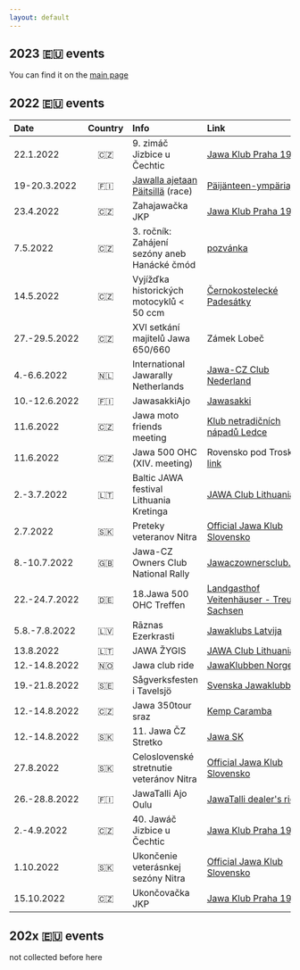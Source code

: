 ```yaml
---
layout: default
---
```


## 2023 🇪🇺 events

You can find it on the [main page](index.md)

## 2022 🇪🇺 events

| Date | Country | Info | Link |
| :--- | :---: | :--- | :--- |
| 22.1.2022 | 🇨🇿 | 9. zimáč Jizbice u Čechtic | [Jawa Klub Praha 1961](http://www.jawaklub.cz/kalendar) |
| 19-20.3.2022 | 🇫🇮 | [Jawalla ajetaan Päitsillä](https://facebook.com/Jawa-Palaa-P%C3%A4itsille-283166846809398/) (race) | [Päijänteen-ympäriajo](https://www.paijanne-enduro.fi/en)  |
| 23.4.2022 | 🇨🇿 | Zahajawačka JKP | [Jawa Klub Praha 1961](https://www.facebook.com/events/634428737853857) |
| 7.5.2022 | 🇨🇿 | 3. ročník: Zahájení sezóny aneb Hanácké čmód | [pozvánka](https://www.facebook.com/events/668667414318182/?ref=newsfeed) |
| 14.5.2022 | 🇨🇿 | Vyjížďka historických motocyklů < 50 ccm | [Černokostelecké Padesátky](https://www.cernokostelecke-padesatky.cz/) |
| 27.-29.5.2022 | 🇨🇿 | XVI setkání majitelů Jawa 650/660 | Zámek Lobeč |
| 4.-6.6.2022 | 🇳🇱 | International Jawarally Netherlands | [Jawa-CZ Club Nederland](https://www.jawarally2022.nl/) |
| 10.-12.6.2022 | 🇫🇮 | JawasakkiAjo | [Jawasakki](https://jawasakki.fi/index.php/Fi/) |
| 11.6.2022 | 🇨🇿 | Jawa moto friends meeting | [Klub netradičních nápadů Ledce](https://www.facebook.com/events/s/sraz-pratel-znacky-jawa/3235069746738107/) |
| 11.6.2022 | 🇨🇿 | Jawa 500 OHC (XIV. meeting) | Rovensko pod Troskami, [link](https://www.facebook.com/events/698394628176504/) |
| 2.-3.7.2022 | 🇱🇹 | Baltic JAWA festival Lithuania Kretinga | [JAWA Club Lithuania](https://www.facebook.com/JAWA-Club-Lithuania-JAWA-Fan%C5%B3-Klubas-Lietuva-304724539946979) |
| 2.7.2022 | 🇸🇰 | Preteky veteranov Nitra | [Official Jawa Klub Slovensko](https://www.facebook.com/Official-Jawa-Klub-Slovensko-1371735932895009/) |
| 8.-10.7.2022 | 🇬🇧 | Jawa-CZ Owners Club National Rally | [Jawaczownersclub.co.uk](http://www.jawaczownersclub.co.uk/events.htm) |
| 22.-24.7.2022 | 🇩🇪 | 18.Jawa 500 OHC Treffen | [Landgasthof Veitenhäuser - Treuen, Sachsen](https://jawafreunde.de/index.php/termine/event/43-18-jawa-500-ohc-treffen.html) |
| 5.8.-7.8.2022 | 🇱🇻 | Rāznas Ezerkrasti | [Jawaklubs Latvija](http://www.jawaklubs.lv/kluba-jaunumi.php) |
| 13.8.2022 | 🇱🇹 | JAWA ŽYGIS | [JAWA Club Lithuania](https://www.facebook.com/events/770336290783712/)
| 12.-14.8.2022 | 🇳🇴 | Jawa club ride  | [JawaKlubben Norge](http://jawaklubben.no/) |
| 19.-21.8.2022| 🇸🇪 | Sågverksfesten i Tavelsjö | [Svenska Jawaklubben](https://jawaklubben.se/) |
| 12.-14.8.2022 | 🇨🇿 | Jawa 350tour sraz | [Kemp Caramba](https://fb.me/e/2hlz0aZp5) |
| 12.-14.8.2022 | 🇸🇰 | 11. Jawa ČZ Stretko | [Jawa SK](https://www.facebook.com/events/456883366107646) |
| 27.8.2022 | 🇸🇰 | Celoslovenské stretnutie veteránov Nitra | [Official Jawa Klub Slovensko](https://www.facebook.com/Official-Jawa-Klub-Slovensko-1371735932895009/) |
| 26.-28.8.2022 | 🇫🇮 | JawaTalli Ajo Oulu | [JawaTalli dealer's ride](https://www.facebook.com/JawaTalli/photos/a.110105852872782/1139226473294043) |
| 2.-4.9.2022 | 🇨🇿 | 40. Jawáč Jizbice u Čechtic | [Jawa Klub Praha 1961](http://www.jawaklub.cz/kalendar) |
| 1.10.2022 | 🇸🇰 | Ukončenie veterásnkej sezóny Nitra | [Official Jawa Klub Slovensko](https://www.facebook.com/Official-Jawa-Klub-Slovensko-1371735932895009/) |
| 15.10.2022 | 🇨🇿 | Ukončovačka JKP | [Jawa Klub Praha 1961](http://www.jawaklub.cz/kalendar) |

## 202x 🇪🇺 events

not collected before here